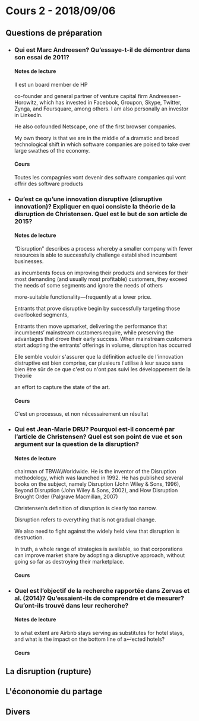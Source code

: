 # Cours 2 - 2018/09/06

## Questions de préparation

* ### Qui est Marc Andreesen? Qu’essaye-t-il  de démontrer dans son essai de 2011?

    #### Notes de lecture  

    Il est un board member de HP 
    
    co-founder and general partner of venture
capital firm Andreessen-Horowitz, which has invested in Facebook, Groupon, Skype, Twitter, Zynga, and
Foursquare, among others. I am also personally an investor in LinkedIn.

    He also cofounded
Netscape, one of the first browser companies.

    My own theory is that we are in the middle of a dramatic and broad
technological shift in which software companies are poised to take over large swathes of the economy.

    #### Cours

    Toutes les compagnies vont devenir des software companies qui vont offrir des software products 

* ### Qu’est ce qu’une innovation disruptive (disruptive innovation)? Expliquer en quoi consiste la théorie de la disruption de Christensen. Quel est le but de son article de 2015?

    #### Notes de lecture

    “Disruption” describes a process whereby a smaller company with fewer resources is able to successfully challenge established incumbent businesses. 

    as incumbents focus on improving their products and services for their most demanding (and usually most profitable) customers, they exceed the needs of some segments and ignore the needs of others

    more-suitable functionality—frequently at a lower price. 

    Entrants that prove disruptive begin by successfully targeting those overlooked segments, 

    Entrants then move upmarket, delivering the performance that incumbents’ mainstream customers require, while preserving the advantages that drove their early success. When mainstream customers start adopting the entrants’ offerings in volume, disruption has occurred

    Elle semble vouloir s'assurer que la définition actuelle de l'innovation distruptive est bien comprise, car plusieurs l'utilise à leur sauce sans bien être sûr de ce que c'est ou n'ont pas suivi les développement de la théorie

    an effort to capture the state of the art.

    #### Cours

    C'est un processus, et non nécessairement un résultat 

 * ### Qui est Jean-Marie DRU? Pourquoi est-il concerné par l’article de Christensen?  Quel est son point de vue et son argument sur la question de la disruption?  

    #### Notes de lecture
    
    chairman of TBWA\Worldwide. He is the inventor of the Disruption methodology, which was launched in 1992. He has published several books on the subject, namely Disruption (John Wiley & Sons, 1996), Beyond Disruption (John Wiley & Sons, 2002), and How Disruption Brought Order (Palgrave Macmillan, 2007)

    Christensen’s definition of disruption is clearly too narrow.

    Disruption refers to everything that is not gradual change.

    We also need to fight against the widely held view that disruption is destruction.

    In truth, a whole range of strategies is available, so that corporations can improve market share by adopting a disruptive approach, without going so far as destroying their marketplace.

    #### Cours

 * ### Quel est l’objectif de la recherche rapportée dans Zervas et al. (2014)? Qu’essaient-ils de comprendre et  de mesurer? Qu’ont-ils trouvé dans leur recherche? 

    #### Notes de lecture
    
    to what extent are Airbnb stays serving as substitutes for
hotel stays, and what is the impact on the bottom line of a↵ected hotels?
        
    #### Cours


## La disruption (rupture)

## L'écononomie du partage 


## Divers 


 